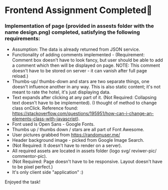 # Frontend Assignment Completed:pencil:

### Implementation of page (provided in assests folder with the name design.png) completed, satisfying the following requirements:

* Assumption: The data is already returned from JSON service.
* Functionality of adding comments implemented - (Requirement: Comment box doesn't have to look fancy, but user should be able to add a comment which then will be displayed on page. NOTE: This comment doesn't have to be stored on server - it can vanish after full page reload.) 
* Thumbs-up/ thumbs-down and stars are two separate things, one doesn't influence another in any way. This is also static content; it's not meant to rate the hotel, it's just displaying data. 
* Text expands after clicking at any part of it. (Not Required: Collapsing text doesn't have to be implemented). (I thought of method to change class onClick. Reference found: https://stackoverflow.com/questions/195951/how-can-i-change-an-elements-class-with-javascript).
* Font used is Open Sans - Google Fonts.
* Thumbs up / thumbs down / stars are all part of Font Awesome.
* User pictures grabbed from https://randomuser.me/
* Header background image - picked from Google Image Search.
* (Not Required: It doesn't have to render on a server).
* All required assets are located in assets folder (logo svg/ reviwer-pic/ commentor-pic).
* (Not Required: Page doesn't have to be responsive. Layout doesn't have to be pixel perfect.)
* It's only client side "application" :)

Enjoyed the task!
